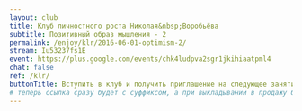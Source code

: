```yaml
---
layout: club
title: Клуб личностного роста Николая&nbsp;Воробьёва
subtitle: Позитивный образ мышления - 2
permalink: /enjoy/klr/2016-06-01-optimism-2/
stream: Iu53237fs1E
event: https://plus.google.com/events/chk4ludpva2sgr1jkihiaatpml4
chat: false
ref: /klr/
buttonTitle: Вступить в клуб и получить приглашение на следующее занятие
# теперь ссылка сразу будет с суффиксом, а при выкладывании в продажу будем добавлять ещё и пару секретных букв в конце
---
```

